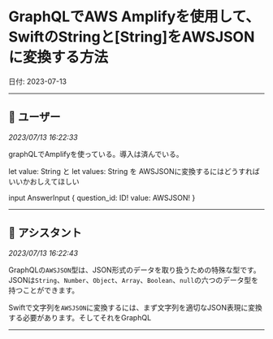 # GraphQLでAWS Amplifyを使用して、SwiftのStringと[String]をAWSJSONに変換する方法

日付: 2023-07-13

---

## 👤 ユーザー
*2023/07/13 16:22:33*

graphQLでAmplifyを使っている。導入は済んでいる。

let value: String と let values: String を AWSJSONに変換するにはどうすればいいかおしえてほしい


input AnswerInput {
  question_id: ID!
  value: AWSJSON!
}

---

## 🤖 アシスタント
*2023/07/13 16:22:43*

GraphQLの`AWSJSON`型は、JSON形式のデータを取り扱うための特殊な型です。JSONは`String`、`Number`、`Object`、`Array`、`Boolean`、`null`の六つのデータ型を持つことができます。

Swiftで文字列を`AWSJSON`に変換するには、まず文字列を適切なJSON表現に変換する必要があります。そしてそれをGraphQL

---
